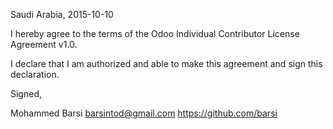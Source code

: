 Saudi Arabia, 2015-10-10

I hereby agree to the terms of the Odoo Individual Contributor License
Agreement v1.0.

I declare that I am authorized and able to make this agreement and sign this
declaration.

Signed,

Mohammed Barsi barsintod@gmail.com https://github.com/barsi

